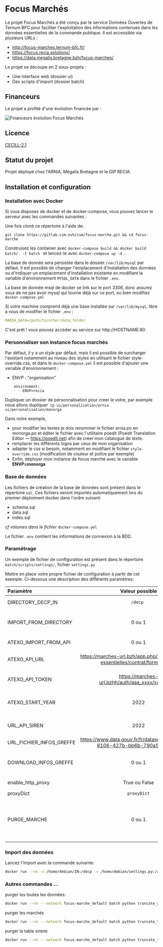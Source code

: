 # Focus Marchés
Le projet Focus Marchés a été conçu par le service Données Ouvertes de Ternum BFC pour faciliter l'exploitation des informations contenues dans les données essentielles de la commande publique.
Il est accessible via plusieurs URLs :
- http://focus-marches.ternum-bfc.fr/
- https://focus.recia.solutions/
- https://data.megalis.bretagne.bzh/focus-marches/

Le projet se découpe en 2 sous-projets :
- Une interface web (dossier ui)
- Des scripts d'import (dossier batch)

## Financeurs

Le projet a profité d'une évolution financée par :

![Financeurs évolution Focus Marchés](./financeurs.png)

## Licence

[CECILL-2.1](http://www.cecill.info/licences/Licence_CeCILL_V2.1-fr.html)

## Statut du projet
Projet déployé chez l'ARNiA, Mégalis Bretagne et le GIP RECIA. 

## Installation et configuration


### Installation avec Docker

Si vous disposez de docker et de docker-compose, vous pouvez lancer le serveur avec les commandes suivantes :

Une fois cloné ce répertoire à l'aide de:

    git clone https://gitlab.csm.ovh/csm/focus-marche.git && cd focus-marche

Construisez les container avec `docker-compose build && docker build batch/. -t batch ` et lancez-le avec `docker-compose up -d `.

La base de donnée sera persistée dans le dossier `/var/lib/mysql` par défaut. Il est possible  de changer l'emplacement d'installation des données ou d'indiquer un emplacement d'installation existante en modifiant la variable d'environnement `MYSQL_DATA` dans le fichier `.env`.

La base de donnée msql de docker se link sur le port 3306, donc assurez vous de ne pas avoir mysql qui tourne déjà sur ce port, ou bien modifiez `docker-compose.yml`

Si votre machine comprend déjà une base installée sur `/var/lib/mysql`, libre à vous de modifier le fichier `.env` :
```yml
MARIA_DATA=/path/to/other/data_folder
```

C'est prêt ! vous pouvez accéder au service sur http://HOSTNAME:80


### Personnaliser son instance focus marchés
Par défaut, il y a un style par défaut, mais il est possible de surcharger l'existant notamment au niveau des styles en utilisant le fichier style-override.css, et dans le `docker-compose.yml` il est possible d'ajouter une variable d'environnement : 
- ENVP : "organisation"
```
    environment:
      - ENVP=recia
```
Dupliquer un dossier de personnalisation pour creer le votre, par exemple nous allons dupliquer` cp ui/personalisation/arnia  ui/personalisation/monorga`

Dans notre exemple, 
- pour modifier les textes je dois renommer le fichier arnia.po en monorga.po et éditer le fichier avec l'utilitaire poedit (Poedit Translation Editor — https://poedit.net) afin de creer mon catalogue de texte.
- remplacer les différents logos par ceux de mon organisation
- adapter le css si besoin, notamment en modifiant le fichier `style-override.css` (modification de couleur et police par exemple)
- Enfin, déployer mon instance de focus marche avec la variable **ENVP=monorga**


### Base de données

Les fichiers de création de la base de données sont présent dans le répertoire `sql`. Ces fichiers seront importés automatiquement lors du premier déploiment docker dans l'ordre suivant:
- schema.sql
- data.sql
- index.sql

_cf volumes dans le fichier_ `docker-compose.yml`

Le fichier `.env` contient les informations de connexion à la BDD.


### Paramétrage
Un exemple de fichier de configuration est présent dans le répertoire `batch/scripts/settings/`, fichier `settings.py`

Mettre en place votre propre fichier de configuration à partir de cet exemple. Ci-dessous une description des différents paramètres:

| Paramètre                | Valeur possible | Description                                                                                                                                                                          |
|:-------------------------|:------------:|:-------------------------------------------------------------------------------------------------------------------------------------------------------------------------------------|
| DIRECTORY_DECP_IN        | ``/decp ``| Répertoire des fichiers decps à importer                                                                                                                                             |
| IMPORT_FROM_DIRECTORY    |0 ou 1| Active ou non l'import des fichiers decp présent dans  le repertoire DIRECTORY_DECP_IN                                                                                               |
| ATEXO_IMPORT_FROM_API    | 0 ou 1 | Active ou non l'import des marchés depuis l'api Atexo                                                                                                                                |
| ATEXO_API_URL            | https://marches-url.bzh/app.php/api/v1/donnees-essentielles/contrat/format-pivot  | Url de l'API atexo à utliser lors des imports,  ,obligatoire si ATEXO_IMPORT_FROM_API=1                                                                                              |
| ATEXO_API_TOKEN          |https://marches-url.bzhh/auth/aaa_xxxx/xxxxxxxxx| Url d'obtention d'un token pour l'API atexo ,,obligatoire si ATEXO_IMPORT_FROM_API=1                                                                                                 |
| ATEXO_START_YEAR         |2022| Première année à importer, utilisé en cas d'import avec l'api Atexo, ,obligatoire si ATEXO_IMPORT_FROM_API=1                                                                         |
| URL_API_SIREN            |2022| Première année à importer, ,obligatoire si ATEXO_IMPORT_FROM_API=1                                                                                                                   |
| URL_FICHIER_INFOS_GREFFE |https://www.data.gouv.fr/fr/datasets/r/8d5774e7-8106-427b-bb6b-790a59d272bd| URL de téléchargement du dataset info greffe                                                                                                                                         |
| DOWNLOAD_INFOS_GREFFE    | 0 ou 1| Active ou non le téléchargement du fichier info greffe, si 0 alors le fichier info greffe doit déja étre pésent                                                                      |
| enable_http_proxy        | True ou False         | Active ou non l'utilisation d'un proxy http                                                                                                                                          |
| proxyDict                | ```proxyDict```| Parémétrage du proxy http                                                                                                                                                            |
| PURGE_MARCHE             | 0 ou 1| Active ou non la purge de la table marche avant de lancer l'import. Cela permet de prendre en compte les marches qui ont été supprimés. Sinon ils restent visible dans focus marchés |

### Import des données
Lancez l'import avec la commande suivante:
```bash
docker run --rm -v /home/debian/IN:/decp -v /home/debian/settings.py:/appli/scripts/settings/settings.py -v /home/debian/chiffres-cles-2020.csv:/workdir/chiffres-cles-2020.csv --network focus-marche_default batch
```


### Autres commandes ...

purger les toutes les données:
```bash
docker run --rm ---network focus-marche_default batch python truncate_all.py
```

purger les marchés
```bash
docker run --rm ---network focus-marche_default batch python truncate_table_marche.py
```

purger la table sirene
```bash
docker run --rm ---network focus-marche_default batch python truncate_table_marche.py_sirene.py
```
